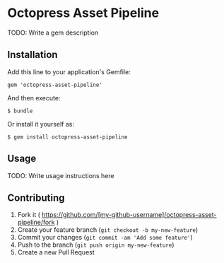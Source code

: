 # Octopress Asset Pipeline

TODO: Write a gem description

## Installation

Add this line to your application's Gemfile:

    gem 'octopress-asset-pipeline'

And then execute:

    $ bundle

Or install it yourself as:

    $ gem install octopress-asset-pipeline

## Usage

TODO: Write usage instructions here

## Contributing

1. Fork it ( https://github.com/[my-github-username]/octopress-asset-pipeline/fork )
2. Create your feature branch (`git checkout -b my-new-feature`)
3. Commit your changes (`git commit -am 'Add some feature'`)
4. Push to the branch (`git push origin my-new-feature`)
5. Create a new Pull Request
